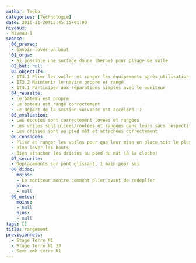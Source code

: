 ```yaml
---
author: Teebo
categories: [Technologie]
date: 2016-11-28T15:45:15+01:00
niveaux:
- Niveau-1
seance:
  00_prereq:
  - Savoir lover un bout
  01_orga:
  - Si possible une surface douce (herbe) pour pliage de voile
  02_but: null
  03_objectifs:
  - 1T3.1 Plier les voiles et ranger les équipements après utilisation
  - 1T3.2 Maintenir le navire propre et rangé
  - 1T4.1 Participer aux réparations simples avec le moniteur
  04_reussite:
  - Le bateau est propre
  - Le bateau est rangé correctement
  - Le départ de la session suivante est accéléré :)
  05_evaluation:
  - Les écoutes sont correctement lovées et rangées
  - Les voiles sont pliées/roulées et rangées dans leurs sacs respectifs
  - Les drisses sont au pied mât et attachées correctement
  06_consignes:
  - Plier et ranger les voiles pour que leur mise en place soit le plus simple possible
  - Bien lover les bouts
  - Bien attacher les drisses au pied du mât (à la cloche)
  07_securite:
  - Déplacements sur pont glissant, 1 main pour soi
  08_didac:
    moins:
    - Le moniteur montre comment plier avant de redéplier
    plus:
    - null
  09_meteo:
    moins:
    - null
    plus:
    - null
tags: []
title: rangement
previsionnels:
  - Stage Terre N1
  - Stage Terre N1 3J
  - Semi emb terre N1
---
```

